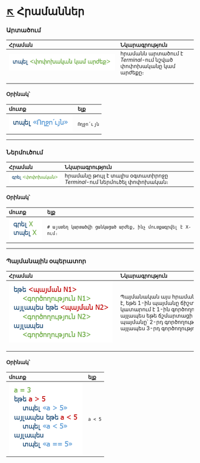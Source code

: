 # [:arrow_upper_left:](../../../) Հրամաններ 
### **Արտածում**

| Հրաման | Նկարագրություն |
|:-------------------------------|:----------------------------------------------------------------------------|
| ![արտածում](../images/output-description.png) <br>                                                                            | հրամանն արտածում է *Terminal*-ում նշված փոփոխականը կամ արժեքը։<br>                                                         |

#### **Օրինակ՝**

| մուտք | ելք |
|:-------------------|:-----------|
| ![արտածման օրինակ](../images/output-example.png) | `Ողջո՛ւյն` |

----------

### **Ներմուծում**

| Հրաման          | Նկարագրություն |
|:-------------------------------|:----------------------------------------------------------------------------|
| ![մուտքագրում](../images/input-description.png) | հրամանը թույլ է տալիս օգտատիրոջը *Terminal*-ում ներմուծել փոփոխական։ |

#### **Օրինակ՝**

| մուտք | ելք |
|:-------------------|:-----------|
| ![մուտքագրում](../images/input-example.png) | `# այստեղ կարտածվի ցանկացած արժեք, ինչ մուտքագրվել է X-ում։` |
----------

### **Պայմանային օպերատոր**

| Հրաման | Նկարագրություն |
|:-------------------------------|:----------------------------------------------------------------------------|
| ![Պայմանական օպերատոր](../images/if-else-statement-description.png)<br>                                                                            | Պայմանական այս հրամանը ստուգում է, եթե 1-ին պայմանը ճիշտ է, ապա կատարում է 1-ին գործողությունը, այլապես եթե ճշմարտացի է 2-րդ պայմանը՝ 2-րդ գործողությունը, այլապես 3-րդ գործողությունը։<br>                                                                            |

#### **Օրինակ՝**

| մուտք | ելք |
|:-------------------|:-----------|
| ![Պայմանական օպերատորի օրինակ](../images/if-else-statement-example.png)| `a < 5` |
